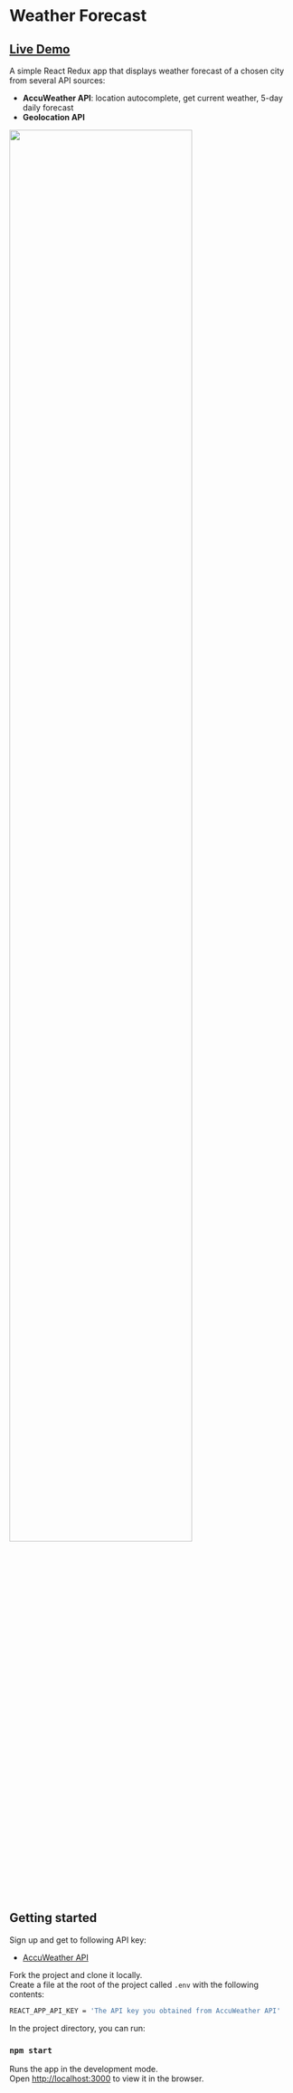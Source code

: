 
# Weather Forecast 
##  [Live Demo](https://weather-forecast-asaf.netlify.app/)

A simple React Redux app that displays weather forecast of a chosen city from several API sources:

- **AccuWeather API**: location autocomplete, get current weather, 5-day daily forecast
- **Geolocation API**

<img src="https://user-images.githubusercontent.com/33829557/141984585-7e7bcb07-c50e-43ff-8062-45c8ac039db8.gif" width="80%" height="inherit">

## Getting started

Sign up and get to following API key:
- [AccuWeather API](https://developer.accuweather.com/)

Fork the project and clone it locally.<br />
Create a file at the root of the project called `.env` with the following contents:

```sh
REACT_APP_API_KEY = 'The API key you obtained from AccuWeather API'
```

In the project directory, you can run:

### `npm start`

Runs the app in the development mode.<br />
Open [http://localhost:3000](http://localhost:3000) to view it in the browser.
